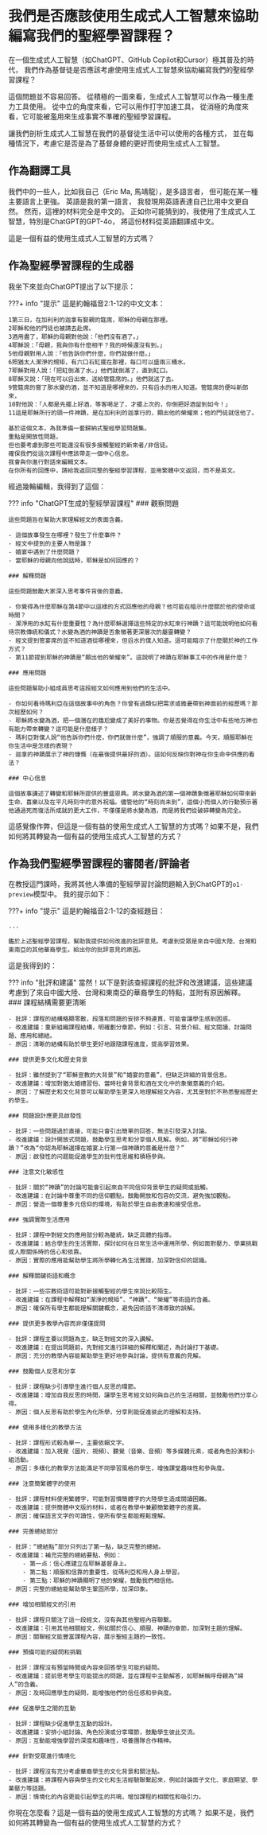 # 我們是否應該使用生成式人工智慧來協助編寫我們的聖經學習課程？

在一個生成式人工智慧（如ChatGPT、GitHub Copilot和Cursor）極其普及的時代，
我們作為基督徒是否應該考慮使用生成式人工智慧來協助編寫我們的聖經學習課程？

這個問題並不容易回答。
從積極的一面來看，生成式人工智慧可以作為一種生產力工具使用。
從中立的角度來看，它可以用作打字加速工具，
從消極的角度來看，它可能被濫用來生成事實不準確的聖經學習課程。

讓我們剖析生成式人工智慧在我們的基督徒生活中可以使用的各種方式，
並在每種情況下，考慮它是否是為了基督身體的更好而使用生成式人工智慧。

## 作為翻譯工具

我們中的一些人，比如我自己（Eric Ma, 馬靖龍），是多語言者，
但可能在某一種主要語言上更強。
英語是我的第一語言，
我發現用英語表達自己比用中文更自然。
然而，這裡的材料完全是中文的。
正如你可能猜到的，我使用了生成式人工智慧，特別是ChatGPT的GPT-4o，
將這份材料從英語翻譯成中文。

這是一個有益的使用生成式人工智慧的方式嗎？

## 作為聖經學習課程的生成器

我坐下來並向ChatGPT提出了以下提示：

???+ info "提示"
    這是約翰福音2:1-12的中文文本：

    1第三日，在加利利的迦拿有娶親的筵席，耶穌的母親在那裡。
    2耶穌和他的門徒也被請去赴席。
    3酒用盡了，耶穌的母親對他說：「他們沒有酒了。」
    4耶穌說：「母親，我與你有什麼相干？我的時候還沒有到。」
    5他母親對用人說：「他告訴你們什麼，你們就做什麼。」
    6照猶太人潔淨的規矩，有六口石缸擺在那裡，每口可以盛兩三桶水。
    7耶穌對用人說：「把缸倒滿了水。」他們就倒滿了，直到缸口。
    8耶穌又說：「現在可以舀出來，送給管筵席的。」他們就送了去。
    9管筵席的嘗了那水變的酒，並不知道是哪裡來的，只有舀水的用人知道。管筵席的便叫新郎來，
    10對他說：「人都是先擺上好酒，等客喝足了，才擺上次的，你倒把好酒留到如今！」
    11這是耶穌所行的頭一件神蹟，是在加利利的迦拿行的，顯出他的榮耀來；他的門徒就信他了。

    基於這個文本，為我準備一套歸納式聖經學習問題集。
    重點是開放性問題，
    但也要考慮到那些可能還沒有很多接觸聖經的新來者/非信徒。
    確保我們從這次課程中應該帶走一個中心信息。
    我會與你進行對話來編輯文本。
    在你所有的回應中，請給我返回完整的聖經學習課程，並用繁體中文返回，而不是英文。

經過幾輪編輯，我得到了這個：

??? info "ChatGPT生成的聖經學習課程"
    ### 觀察問題

    這些問題旨在幫助大家理解經文的表面含義。

    - 這個故事發生在哪裡？發生了什麼事件？
    - 經文中提到的主要人物是誰？
    - 婚宴中遇到了什麼問題？
    - 當耶穌的母親向他說話時，耶穌是如何回應的？

    ### 解釋問題

    這些問題鼓勵大家深入思考事件背後的意義。

    - 你覺得為什麼耶穌在第4節中以這樣的方式回應他的母親？他可能在暗示什麼關於他的使命或時間？
    - 潔淨用的水缸有什麼重要性？為什麼耶穌選擇這些特定的水缸來行神蹟？這可能說明他如何看待宗教傳統和儀式？水變為酒的神蹟是否象徵著更深層次的屬靈轉變？
    - 經文提到管宴席的並不知道酒從哪裡來，但舀水的僕人知道。這可能暗示了什麼關於神的工作方式？
    - 第11節提到耶穌的神蹟是“顯出他的榮耀來”。這說明了神蹟在耶穌事工中的作用是什麼？

    ### 應用問題

    這些問題幫助小組成員思考這段經文如何應用到他們的生活中。

    - 你如何看待瑪利亞在這個故事中的角色？你曾有過類似把需求或擔憂帶到神面前的經歷嗎？那次經歷如何？
    - 耶穌將水變為酒，把一個潛在的尷尬變成了美好的事物。你是否覺得在你生活中有些地方神也有能力帶來轉變？這可能是什麼樣子？
    - 瑪利亞對僕人說“他告訴你們什麼，你們就做什麼”，強調了順服的意義。今天，順服耶穌在你生活中是怎樣的表現？
    - 迦拿的神蹟展示了神的慷慨（在最後提供最好的酒）。這如何反映你對神在你生命中供應的看法？

    ### 中心信息

    這個故事講述了轉變和耶穌所提供的豐盛恩典。將水變為酒的第一個神蹟象徵著耶穌如何帶來新生命、喜樂以及在平凡時刻中的意外祝福。儘管他的“時刻尚未到”，這個小而個人的行動預示著他通過死而復活所成就的更大工作，不僅僅是將水變為酒，而是將我們從破碎轉變為完全。

這感覺像作弊，但這是一個有益的使用生成式人工智慧的方式嗎？如果不是，我們如何將其轉變為一個有益的使用生成式人工智慧的方式？

## 作為我們聖經學習課程的審閱者/評論者

在教授這門課時，我將其他人準備的聖經學習討論問題輸入到ChatGPT的`o1-preview`模型中。
我的提示如下：

???+ info "提示"
    這是約翰福音2:1-12的查經題目：

    ...

    鑑於上述聖經學習課程，幫助我提供如何改進的批評意見。考慮到受眾是來自中國大陸、台灣和東南亞的其他華裔學生。給出你的批評意見的原因。

這是我得到的：

??? info "批評和建議"
    當然！以下是對該查經課程的批評和改進建議，這些建議考慮到了來自中國大陸、台灣和東南亞的華裔學生的特點，並附有原因解釋。
    ### 課程結構需要更清晰

    - 批評：課程的結構略顯零散，段落和問題的安排不夠連貫，可能會讓學生感到困惑。
    - 改進建議：重新組織課程結構，明確劃分章節，例如：引言、背景介紹、經文閱讀、討論問題、應用和總結。
    - 原因：清晰的結構有助於學生更好地跟隨課程進度，提高學習效果。

    ### 提供更多文化和歷史背景

    - 批評：雖然提到了“耶穌宣教的大背景”和“婚宴的意義”，但缺乏詳細的背景信息。
    - 改進建議：增加對猶太婚禮習俗、當時社會背景和酒在文化中的象徵意義的介紹。
    - 原因：了解歷史和文化背景可以幫助學生更深入地理解經文內容，尤其是對於不熟悉聖經歷史的學生。

    ### 問題設計應更具啟發性

    - 批評：一些問題過於直接，可能只會引出簡單的回答，無法引發深入討論。
    - 改進建議：設計開放式問題，鼓勵學生思考和分享個人見解。例如，將“耶穌如何行神蹟？”改為“你認為耶穌選擇在婚宴上行第一個神蹟的意義是什麼？”
    - 原因：啟發性的问题能促進學生的批判性思維和積極參與。

    ### 注意文化敏感性

    - 批評：關於“神蹟”的討論可能會引起來自不同信仰背景學生的疑問或抵觸。
    - 改進建議：在討論中尊重不同的信仰觀點，鼓勵開放和包容的交流，避免強加觀點。
    - 原因：營造一個尊重多元信仰的環境，有助於學生自由表達和接受信息。

    ### 強調實際生活應用

    - 批評：課程中對經文的應用部分較為籠統，缺乏具體的指導。
    - 改進建議：結合學生的生活實際，探討如何在日常生活中運用所學，例如面對壓力、學業挑戰或人際關係時的信心和依靠。
    - 原因：實際的應用能幫助學生將所學轉化為生活實踐，加深對信仰的認識。

    ### 解釋關鍵術語和概念

    - 批評：一些宗教術語可能對新接觸聖經的學生來說比較陌生。
    - 改進建議：在課程中解釋如“潔淨的規矩”、“神蹟”、“榮耀”等術語的含義。
    - 原因：確保所有學生都能理解關鍵概念，避免因術語不清導致的誤解。

    ### 提供更多教學內容而非僅僅提問

    - 批評：課程主要以問題為主，缺乏對經文的深入講解。
    - 改進建議：在提出問題前，先對經文進行詳細的解釋和闡述，為討論打下基礎。
    - 原因：充分的教學內容能幫助學生更好地參與討論，提供有意義的見解。

    ### 鼓勵個人反思和分享

    - 批評：課程缺少引導學生進行個人反思的環節。
    - 改進建議：增加自我反思的時間，讓學生思考經文如何與自己的生活相關，並鼓勵他們分享心得。
    - 原因：個人反思有助於學生內化所學，分享則能促進彼此的理解和支持。

    ### 使用多樣化的教學方法

    - 批評：課程形式較為單一，主要依賴文字。
    - 改進建議：加入視覺（圖片、視頻）、聽覺（音樂、音頻）等多媒體元素，或者角色扮演和小組活動。
    - 原因：多樣化的教學方法能滿足不同學習風格的學生，增強課堂趣味性和參與度。

    ### 注意簡繁體字的使用

    - 批評：課程材料使用繁體字，可能對習慣簡體字的大陸學生造成閱讀困難。
    - 改進建議：提供簡體中文版的材料，或者在教學中兼顧簡繁體字的差異。
    - 原因：確保語言文字的可讀性，使所有學生都能輕鬆理解。

    ### 完善總結部分

    - 批評：“總結點”部分只列出了第一點，缺乏完整的總結。
    - 改進建議：補充完整的總結要點，例如：
        - 第一点：信心應建立在耶穌基督身上。
        - 第二點：順服和信靠的重要性，從瑪利亞和用人身上學習。
        - 第三點：耶穌的神蹟顯明了他的榮耀，鼓勵我們相信他。
    - 原因：完整的總結能幫助學生鞏固所學，加深印象。

    ### 增加相關經文的引用

    - 批評：課程只關注了這一段經文，沒有與其他聖經內容聯繫。
    - 改進建議：引用其他相關經文，例如關於信心、順服、神蹟的章節，加深對主題的理解。
    - 原因：關聯經文能豐富課程內容，展示聖經主題的一致性。

    ### 預備可能的疑問和挑戰

    - 批評：課程沒有預留時間或內容來回答學生可能的疑問。
    - 改進建議：提前思考學生可能提出的問題，並在課程中主動解答，如耶穌稱呼母親為“婦人”的含義。
    - 原因：及時回應學生的疑問，能增強他們的信任感和參與度。

    ### 促進學生之間的互動

    - 批評：課程缺少促進學生互動的設計。
    - 改進建議：安排小組討論、角色扮演或分享環節，鼓勵學生彼此交流。
    - 原因：互動能增強學習的深度和趣味性，培養團隊合作精神。

    ### 針對受眾進行情境化

    - 批評：課程沒有充分考慮華裔學生的文化背景和關注點。
    - 改進建議：將課程內容與學生的文化和生活經驗聯繫起來，例如討論面子文化、家庭期望、學業壓力等話題。
    - 原因：情境化的內容更能引起學生的共鳴，增加課程的相關性和吸引力。

你現在怎麼看？這是一個有益的使用生成式人工智慧的方式嗎？
如果不是，我們如何將其轉變為一個有益的使用生成式人工智慧的方式？
